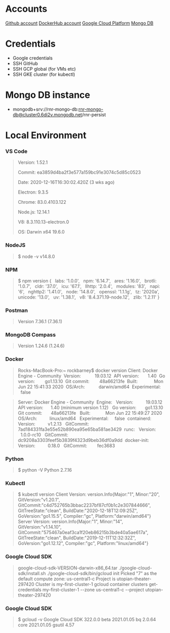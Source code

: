 # Accounts
[Github account](https://github.com)
[DockerHub account](https://hub.docker.com/?ref=login)
[Google Cloud Platform](https://console.cloud.google.com/billing/01D4EF-77D620-DAFCAA?project=utopian-theater-297420)
[Mongo DB](https://account.mongodb.com/account/login)

# Credentials
- Google credentials
- SSH GitHub
- SSH GCP global (for VMs etc)
- SSH GKE cluster (for kubectl)

# Mongo DB instance
- mongodb+srv://rnr-mongo-db:rnr-mongo-db@cluster0.6di2v.mongodb.net/rnr-persist

# Local Environment

### VS Code
> Version: 1.52.1
> 
> Commit: ea3859d4ba2f3e577a159bc91e3074c5d85c0523
> 
> Date: 2020-12-16T16:30:02.420Z (3 wks ago)
> 
> Electron: 9.3.5
> 
> Chrome: 83.0.4103.122
> 
> Node.js: 12.14.1
> 
> V8: 8.3.110.13-electron.0
> 
> OS: Darwin x64 19.6.0

### NodeJS
> $ node -v
> v14.8.0

### NPM
> $ npm version
> {
>   labs: '1.0.0',
>   npm: '6.14.7',
>   ares: '1.16.0',
>   brotli: '1.0.7',
>   cldr: '37.0',
>   icu: '67.1',
>   llhttp: '2.0.4',
>   modules: '83',
>   napi: '6',
>   nghttp2: '1.41.0',
>   node: '14.8.0',
>   openssl: '1.1.1g',
>   tz: '2020a',
>   unicode: '13.0',
>   uv: '1.38.1',
>   v8: '8.4.371.19-node.12',
>   zlib: '1.2.11'
> }

### Postman
> Version 7.36.1 (7.36.1)

### MongoDB Compass
> Version 1.24.6 (1.24.6)

### Docker
> Rocks-MacBook-Pro:~ rockbarney$ docker version
> Client: Docker Engine - Community
>  Version:           19.03.12
>  API version:       1.40
>  Go version:        go1.13.10
>  Git commit:        48a66213fe
>  Built:             Mon Jun 22 15:41:33 2020
>  OS/Arch:           darwin/amd64
>  Experimental:      false

> Server: Docker Engine - Community
>  Engine:
>   Version:          19.03.12
>   API version:      1.40 (minimum version 1.12)
>   Go version:       go1.13.10
>   Git commit:       48a66213fe
>   Built:            Mon Jun 22 15:49:27 2020
>   OS/Arch:          linux/amd64
>   Experimental:     false
>  containerd:
>   Version:          v1.2.13
>   GitCommit:        7ad184331fa3e55e52b890ea95e65ba581ae3429
>  runc:
>   Version:          1.0.0-rc10
>   GitCommit:        dc9208a3303feef5b3839f4323d9beb36df0a9dd
>  docker-init:
>   Version:          0.18.0
>   GitCommit:        fec3683

### Python
> $ python -V
> Python 2.7.16

### Kubectl
> $ kubectl version
> Client Version: version.Info{Major:"1", Minor:"20", GitVersion:"v1.20.1", GitCommit:"c4d752765b3bbac2237bf87cf0b1c2e307844666", GitTreeState:"clean", BuildDate:"2020-12-18T12:09:25Z", GoVersion:"go1.15.5", Compiler:"gc", Platform:"darwin/amd64"}
> Server Version: version.Info{Major:"1", Minor:"14", GitVersion:"v1.14.10", GitCommit:"575467a0eaf3ca1f20eb86215b3bde40a5ae617a", GitTreeState:"clean", BuildDate:"2019-12-11T12:32:32Z", GoVersion:"go1.12.12", Compiler:"gc", Platform:"linux/amd64"}

### Google Cloud SDK
> google-cloud-sdk-VERSION-darwin-x86_64.tar
> ./google-cloud-sdk/install.sh
> ./google-cloud-sdk/bin/gcloud init
> Picked "7" as the default compute zone: us-central1-c
> Project is utopian-theater-297420
> Cluster is my-first-cluster-1
> gcloud container clusters get-credentials my-first-cluster-1 --zone us-central1-c --project utopian-theater-297420

### Google Cloud SDK
> $ gcloud -v
> Google Cloud SDK 322.0.0
> beta 2021.01.05
> bq 2.0.64
> core 2021.01.05
> gsutil 4.57
